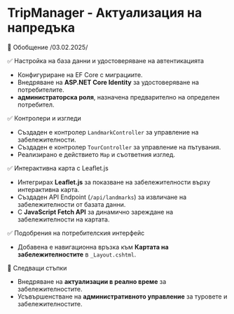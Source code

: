 # TripManager - Актуализация на напредъка

 📅 Обобщение /03.02.2025/

 ✅ Настройка на база данни и удостоверяване на автентикацията
- Конфигуриране на EF Core с миграциите.
- Внедряване на **ASP.NET Core Identity** за удостоверяване на потребителите.
- **администраторска роля**, назначена предварително на определен потребител.

 ✅ Контролери и изгледи
- Създаден е контролер `LandmarkController` за управление на забележителности.
- Създаден е контролер `TourController` за управление на пътувания.
- Реализирано е действието `Map` и съответния изглед.

 ✅ Интерактивна карта с Leaflet.js
- Интегрирах **Leaflet.js** за показване на забележителности върху интерактивна карта.
- Създаден API Endpoint (`/api/landmarks`) за извличане на забележителности от базата данни.
- С **JavaScript Fetch API** за динамично зареждане на забележителности на картата.

 ✅ Подобрения на потребителския интерфейс
- Добавена е навигационна връзка към **Картата на забележителностите** в `_Layout.cshtml`.

 🚀 Следващи стъпки
- Внедряване на **актуализации в реално време** за забележителностите.
- Усъвършенстване на **административното управление** за туровете и забележителностите.
